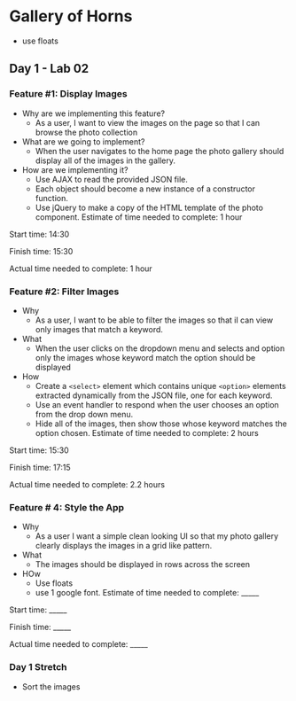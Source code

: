 # Gallery of Horns
- use floats
## Day 1 - Lab 02
### Feature #1: Display Images
- Why are we implementing this feature?
    - As a user, I want to view the images on the page so that I can browse the photo collection
- What are we going to implement?
    - When the user navigates to the home page the photo gallery should display all of the images in the gallery.
- How are we implementing it?
    - Use AJAX to read the provided JSON file.
    - Each object should become a new instance of a constructor function.
    - Use jQuery to make a copy of the HTML template of the photo component. 
Estimate of time needed to complete: 1 hour

Start time: 14:30

Finish time: 15:30

Actual time needed to complete: 1 hour
### Feature #2: Filter Images
- Why
    - As a user, I want to be able to filter the images so that iI can view only images that match a keyword.
- What
    - When the user clicks on the dropdown menu and selects and option only the images whose keyword match the option should be displayed
- How
    - Create a `<select>` element which contains unique `<option>` elements extracted dynamically from the JSON file, one for each keyword.
    - Use an event handler to respond when the user chooses an option from the drop down menu.
    - Hide all of the images, then show those whose keyword matches the option chosen.
Estimate of time needed to complete: 2 hours

Start time: 15:30

Finish time: 17:15

Actual time needed to complete: 2.2 hours
### Feature # 4: Style the App
- Why
    - As a user I want a simple clean looking UI so that my photo gallery clearly displays the images in a grid like pattern.
- What  
    - The images should be displayed in rows across the screen
- HOw
    - Use floats
    - use 1 google font.
    Estimate of time needed to complete: _____

Start time: _____

Finish time: _____

Actual time needed to complete: _____
### Day 1 Stretch
- Sort the images